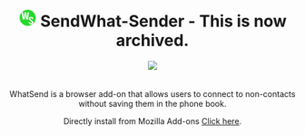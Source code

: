 <!-- Header -->
<div align="center">

  <h1><img src="/src/img/icon.png"> SendWhat-Sender - This is now archived.</h1>
  
  
  <img width="50%" src="https://user-images.githubusercontent.com/48857416/165642616-8dd56457-b6ce-4fb4-966b-7e85e77c3ab6.png">
  
  <p><br>WhatSend is a browser add-on that allows users to connect to non-contacts without saving them in the phone book.</p>
  <p>Directly install from Mozilla Add-ons <a href="https://addons.mozilla.org/en-US/firefox/addon/xxxxxx-sender/">Click here</a>.
    
 
